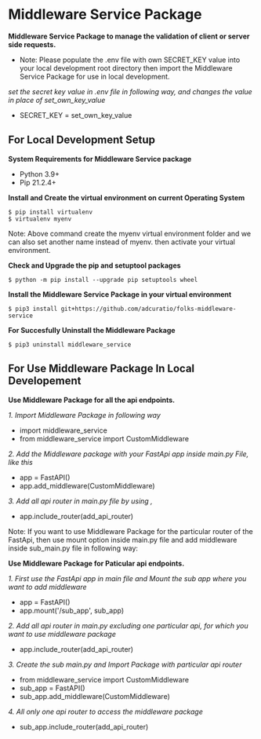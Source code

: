 # Middleware Service Package

**Middleware Service Package to manage the validation of client or server side requests.**

- Note: Please populate the .env file with own SECRET_KEY value into your local development root directory then import the Middleware Service Package for use in local development.

*set the secret key value in .env file in following way, and changes the value in place of set_own_key_value*
- SECRET_KEY = set_own_key_value 


## For Local Development Setup

**System Requirements for Middleware Service package**
- Python 3.9+
- Pip 21.2.4+

**Install and Create the virtual environment on current Operating System**
```
$ pip install virtualenv
$ virtualenv myenv
```
Note: Above command create the myenv virtual environment folder and we can also set another name instead of   myenv. then activate your virtual environment.


**Check and Upgrade the pip and setuptool packages**
```
$ python -m pip install --upgrade pip setuptools wheel
```

**Install the Middleware Service Package in your virtual environment**
```
$ pip3 install git+https://github.com/adcuratio/folks-middleware-service
```

**For Succesfully Uninstall the Middleware Package**
```
$ pip3 uninstall middleware_service
``` 


## For Use Middleware Package In Local Developement  

**Use Middleware Package for all the api endpoints.**

*1. Import Middleware Package in following way*
- import middleware_service
- from middleware_service import CustomMiddleware

*2. Add the Middleware package with your FastApi app inside main.py File, like this*
- app = FastAPI()
- app.add_middleware(CustomMiddleware)

*3. Add all api router in main.py file by using ,*
- app.include_router(add_api_router)


Note: If you want to use Middleware Package for the particular router of the FastApi, then use mount option inside main.py file and add middleware inside sub_main.py file in following way:

**Use Middleware Package for Paticular api endpoints.**

*1. First use the FastApi app in main file and Mount the sub app where you want to add middleware*
- app = FastAPI()
- app.mount('/sub_app', sub_app)

*2. Add all api router in main.py excluding one particular api, for which you want to use middleware package*
- app.include_router(add_api_router)

*3. Create the sub main.py and Import Package with particular api router*
- from middleware_service import CustomMiddleware
- sub_app = FastAPI()
- sub_app.add_middleware(CustomMiddleware)

*4. All only one api router to access the middleware package*
- sub_app.include_router(add_api_router)





 

